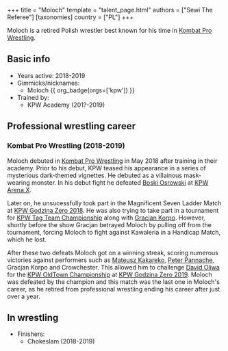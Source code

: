 +++
title = "Moloch"
template = "talent_page.html"
authors = ["Sewi The Referee"]
[taxonomies]
country = ["PL"]
+++

Moloch is a retired Polish wrestler best known for his time in [Kombat Pro Wrestling](@/o/kpw.md).

## Basic info

* Years active: 2018-2019
* Gimmicks/nicknames:
  - Moloch {{ org_badge(orgs=['kpw']) }}
* Trained by:
  - KPW Academy (201?-2019)
 
## Professional wrestling career

### Kombat Pro Wrestling (2018-2019)

Moloch debuted in [Kombat Pro Wrestling](@/o/kpw.md) in May 2018 after training in their academy. Prior to his debut, KPW teased his appearance in a series of mysterious dark-themed vignettes. He debuted as a villainous mask-wearing monster. In his debut fight he defeated [Boski Osrowski](@/w/ostrowski.md) at [KPW Arena X](@/e/kpw/2018-05-26-kpw-arena-x-kawaleria-vs-sojusz.md). 

Later on, he unsucessfully took part in the Magnificent Seven Ladder Match at [KPW Godzina Zero 2018](@/e/kpw/2018-08-11-kpw-godzina-zero-2018.md). He was also trying to take part in a tournament for [KPW Tag Team Championship](@/c/kpw-tag-team-championship.md) along with [Gracjan Korpo](@/w/gracjan-korpo.md). However, shortly before the show Gracjan betrayed Moloch by pulling off from the tournament, forcing Moloch to fight against Kawaleria in a Handicap Match, which he lost.

After these two defeats Moloch got on a winning streak, scoring numerous victories against performers such as [Mateusz Kakareko](@/w/mateusz-kakareko.md), [Peter Pannache](@/w/peter-pannache.md), Gracjan Korpo and Crowchester. This allowed him to challenge [David Oliwa](@/w/david-oliwa.md) for the [KPW OldTown Championship](@/c/kpw-old-town-championship.md) at [KPW Godzina Zero 2019](@/e/kpw/2019-08-17-kpw-godzina-zero-2019.md). Moloch was defeated by the champion and this match was the last one in Moloch's career, as he retired from professional wrestling ending his career after just over a year.

## In wrestling 

* Finishers:
  - Chokeslam (2018-2019)
